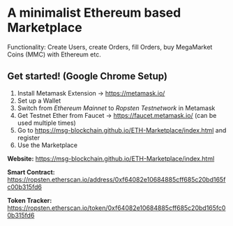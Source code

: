 # A minimalist Ethereum based Marketplace
Functionality: Create Users, create Orders, fill Orders, buy MegaMarket Coins (MMC) with Ethereum etc.

## Get started! (Google Chrome Setup)

1. Install Metamask Extension -> https://metamask.io/
2. Set up a Wallet
3. Switch from *Ethereum Mainnet* to *Ropsten Testnetwork* in Metamask
4. Get Testnet Ether from Faucet -> https://faucet.metamask.io/ (can be used multiple times)
5. Go to https://msg-blockchain.github.io/ETH-Marketplace/index.html and register
6. Use the Marketplace

**Website:** https://msg-blockchain.github.io/ETH-Marketplace/index.html

**Smart Contract:** https://ropsten.etherscan.io/address/0xf64082e10684885cff685c20bd165fc00b315fd6

**Token Tracker:** https://ropsten.etherscan.io/token/0xf64082e10684885cff685c20bd165fc00b315fd6
